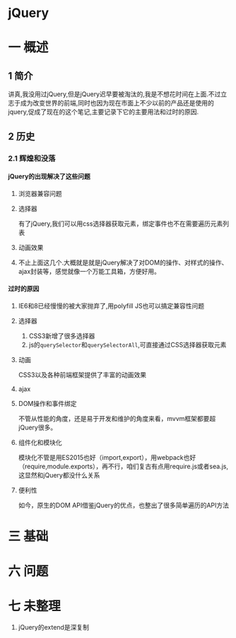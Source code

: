 # jQuery
# 一 概述
## 1 简介
讲真,我没用过jQuery,但是jQuery迟早要被淘汰的,我是不想花时间在上面.不过立志于成为改变世界的前端,同时也因为现在市面上不少以前的产品还是使用的jquery,促成了现在的这个笔记,主要记录下它的主要用法和过时的原因.

## 2 历史
### 2.1 辉煌和没落
#### jQuery的出现解决了这些问题
1. 浏览器兼容问题
2. 选择器

    有了jQuery,我们可以用css选择器获取元素，绑定事件也不在需要遍历元素列表
3. 动画效果
4. 不止上面这几个.大概就是就是jQuery解决了对DOM的操作、对样式的操作、ajax封装等，感觉就像一个万能工具箱，方便好用。

#### 过时的原因
1. IE6和8已经慢慢的被大家抛弃了,用polyfill JS也可以搞定兼容性问题
2. 选择器
    1. CSS3新增了很多选择器
    2. js的`querySelector`和`querySelectorAll`,可直接通过CSS选择器获取元素
3. 动画

    CSS3以及各种前端框架提供了丰富的动画效果
4. ajax
5. DOM操作和事件绑定

    不管从性能的角度，还是易于开发和维护的角度来看，mvvm框架都要超jQuery很多。
6. 组件化和模块化

    模块化不管是用ES2015也好（import,export），用webpack也好（require,module.exports），再不行，咱们复古有点用require.js或者sea.js,这显然和jQuery都没什么关系
7. 便利性

    如今，原生的DOM API借鉴jQuery的优点，也整出了很多简单遍历的API方法

# 三 基础


# 六 问题

# 七 未整理
1. jQuery的extend是深复制